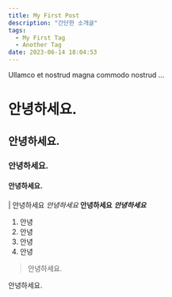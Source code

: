 ```yaml
---
title: My First Post
description: "간단한 소개글"
tags:
  - My First Tag
  - Another Tag
date: 2023-06-14 18:04:53
---
```


Ullamco et nostrud magna commodo nostrud ...

# 안녕하세요.

## 안녕하세요.

### 안녕하세요.

#### 안녕하세요.

| 안녕하세요
_안녕하세요_
**안녕하세요**
**_안녕하세요_**

1. 안녕
2. 안녕
3. 안녕
4. 안녕

> 안녕하세요.

안녕하세요.
